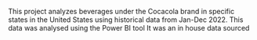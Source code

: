 This project analyzes beverages under the Cocacola  brand in specific states in the United States using historical data from Jan-Dec 2022.
This data was analysed using the  Power BI tool
It was an in house data sourced
